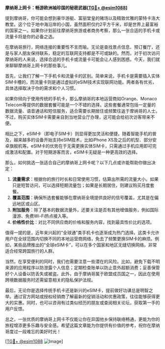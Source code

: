 **摩纳哥上网卡：畅游欧洲袖珍国的秘密武器[[TG💪+ @esim1088](https://t.me/s/esim1088)]**

提到摩纳哥，你可能会想到豪华游艇、富丽堂皇的赌场以及精致优雅的蒙特卡洛大教堂。这个位于地中海沿岸的小国，虽然面积仅约2平方千米，却是世界上最富裕的国家之一。如果你计划前往摩纳哥旅游或者商务考察，那么一张合适的手机卡或流量卡将是你的必备之选。

在摩纳哥旅行，网络连接的重要性不言而喻。无论是查找景点信息、预订餐厅，还是与家人朋友保持联系，稳定的互联网支持都是不可或缺的。然而，对于初次访问摩纳哥的人来说，选择合适的手机卡或流量卡可能会让人感到困惑。今天，我们就来聊聊摩纳哥上网卡的那些事儿。

首先，让我们了解一下手机卡和流量卡的区别。简单来说，手机卡是需要插入实体SIM卡槽的，而流量卡则是通过虚拟的eSIM技术实现联网功能。两者各有优劣，具体选择取决于你的需求和个人习惯。

如果你倾向于使用传统的手机卡，那么摩纳哥的本地运营商如Orange、Monaco Telecom等提供的数据套餐可能是一个不错的选择。这些套餐通常包括一定量的数据流量、语音通话和短信服务，适合需要长期居住或频繁往返于摩纳哥的人士。不过，购买实体SIM卡需要亲自到当地营业厅办理，这可能会给初次访客带来不便。

相比之下，eSIM卡（即电子SIM卡）则显得更加灵活和便捷。随着智能手机的普及，越来越多的设备开始支持eSIM技术，比如iPhone XS及之后的机型、部分安卓旗舰机等。eSIM卡的优势在于无需更换实体SIM卡，只需通过手机应用即可完成激活和配置。对于短期游客而言，eSIM卡无疑是一种更高效的选择。

那么，如何挑选一张适合自己的摩纳哥上网卡呢？以下几点或许能帮助你做出决定：

1. **流量需求**：根据你的旅行时长和日常使用习惯，估算出所需的流量大小。如果只是短暂访问，可以选择短期流量包；如果是长期居住，则建议购买月度套餐。
2. **覆盖范围**：确保所选套餐能够在摩纳哥全境提供良好的信号覆盖，尤其是在偏远地区或山区。
3. **附加服务**：除了基本的数据流量外，还要关注是否有其他增值服务，例如国际漫游、免费Wi-Fi热点接入等。
4. **价格性价比**：对比不同供应商的价格和服务内容，找到最具性价比的选项。

值得一提的是，近年来兴起的“全球通”类手机卡也逐渐成为热门选择。这类卡允许用户在全球范围内切换不同的本地运营商网络，免去了频繁更换SIM卡的麻烦。例如，某些品牌推出的“全球eSIM卡”，可以在多个国家和地区无缝切换网络，非常适合经常跨国旅行的人群。

当然，在享受便利的同时，我们也需要注意一些潜在的风险。比如，避免下载不明来源的应用程序以防泄露个人信息；定期检查账单以防止意外超额消费；妥善保管好个人设备以防丢失或被盗。此外，由于摩纳哥属于欧盟成员国之一，因此在使用跨境数据服务时还需留意相关的隐私保护法规。

最后，无论你是选择传统手机卡还是新兴的eSIM卡，提前做好功课总是明智之举。通过官方网站或授权经销商了解最新的促销活动和优惠政策，往往能够获得更大的实惠。同时，也可以咨询有过类似经历的朋友或查阅相关论坛，获取第一手的用户反馈。

总之，一张优质的摩纳哥上网卡不仅能让你在异国他乡保持联络畅通，更能为你的旅程增添更多乐趣与安全感。希望这篇文章能为你提供有价值的参考，祝你在摩纳哥度过一段难忘的美好时光！

[[TG💪+ @esim1088](https://t.me/s/esim1088) ![Image](https://i.postimg.cc/4NQfJmqS/Snipaste-2025-05-13-00-14-12.png)]
